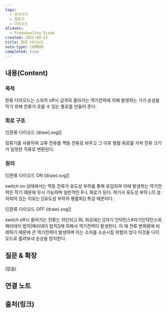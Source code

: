 ```yaml
---
tags:
  - 전기기기
  - 정류기
  - 다이오드
aliases:
  - Freewheeling Diode
created: 2025-04-23
title: 환류 다이오드
note-type: COMMON
completed: true
---
```


## 내용(Content)

### 목적

환류 다이오드는 스위치 off시 급격히 올라가는 역기전력에 의해 발생하는 기기 손상을 막기 위해 전류가 흐를 수 있는 통로를 만들어 준다.

### 회로 구조

![[환류 다이오드 (draw).svg]]

정류기를 사용하여 교류 전류를 맥동 전류로 바꾸고 그 이후 평활 회로를 거쳐 전류 크기가 일정한 직류로 변환된다.

### 원리

![[환류 다이오드 ON (draw).svg]]

switch on 상태에서는 맥동 전류가 유도성 부하를 통해 유입되며 이때 발생하는 역기전력은 작기 떄문에 무시 가능하며 일반적인 R-L 회로가 된다. 여기서 유도성 부하 L이 설치되어 있는 이유는 [[유도성 부하의 평활화]] 특성 때문이다.

![[환류 다이오드 OFF (draw).svg]]


switch off시 들어가는 전류는 차단되고 RL 회로에는 [[자기 인덕턴스#자기인덕턴스와 페러데이 법칙|페러데이 법칙]]에 의해서 역기전력이 발생한다. 이 때 전류 변화량에 비례하기 때문에 큰 역기전력이 발생하며 이는 소자를 소손시킬 위험이 있다 이것을 다이오드로 흘려보내 손상을 방지한다.

## 질문 & 확장

(없음)

## 연결 노트

## 출처(링크)

